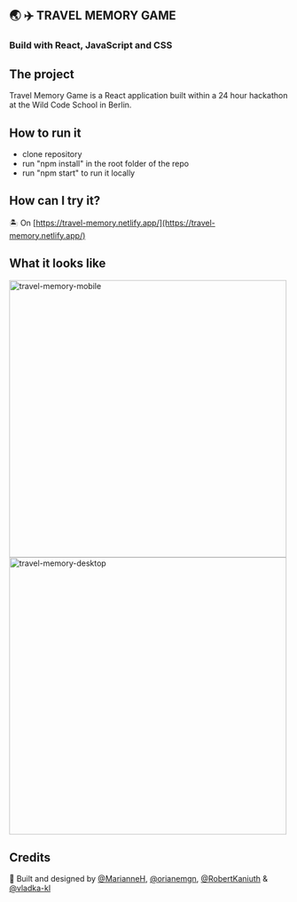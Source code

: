 ## :earth_asia: :airplane: TRAVEL MEMORY GAME

### Build with React, JavaScript and CSS

## The project

Travel Memory Game is a React application built within a 24 hour hackathon at the Wild Code School in Berlin.

## How to run it
* clone repository
* run "npm install" in the root folder of the repo
* run "npm start" to run it locally

## How can I try it?

:desert_island: On [https://travel-memory.netlify.app/](https://travel-memory.netlify.app/)

## What it looks like


<img src="https://user-images.githubusercontent.com/11974105/211497907-46005693-7cf5-4b40-a13b-c64b4466d0f3.png" alt="travel-memory-mobile" height="500" width="auto"  /> <img src="https://user-images.githubusercontent.com/11974105/211499729-cde8d260-ee5b-4c15-ba17-f59a8b4e8d56.png" alt="travel-memory-desktop" height="500" width="auto" />

## Credits

:raised_hands: Built and designed by [@MarianneH](https://github.com/MarianneH), [@orianemgn](https://github.com/orianemgn/), [@RobertKaniuth](https://github.com/RobertKaniuth) & [@vladka-kl](https://github.com/vladka-kl)
